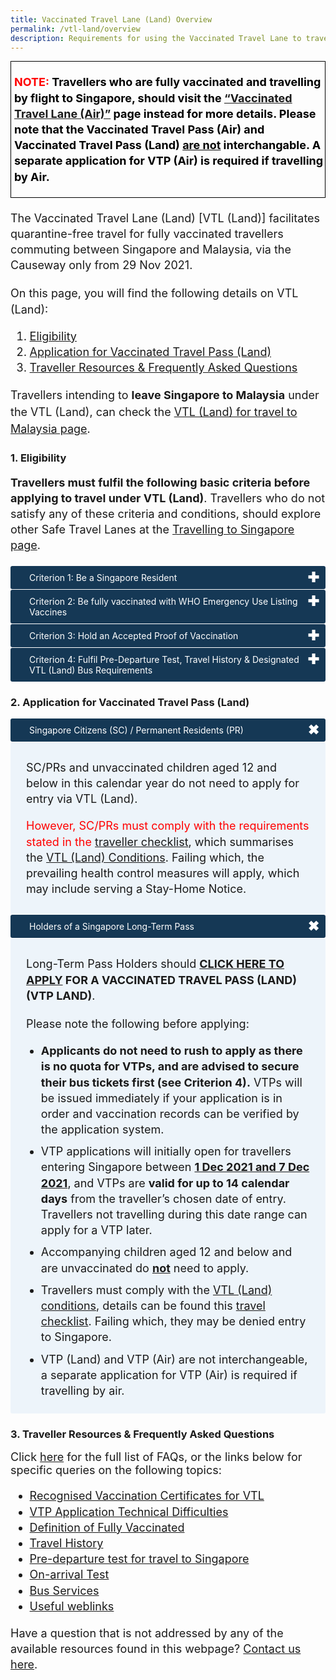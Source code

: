 ```yaml
---
title: Vaccinated Travel Lane (Land) Overview
permalink: /vtl-land/overview
description: Requirements for using the Vaccinated Travel Lane to travel to Singapore by Land
---
```


<div style="padding-left: 5px; padding-bottom: 20px; margin-bottom:20px; font-size:16px; line-height:1.0; color:black; border-style: solid; border-width: 1px;">
	<p style="font-size:18px; margin-top:20px; margin-bottom:0px; line-height:1.4;"><b><span style="color:red;">NOTE:</span> Travellers who are fully vaccinated and travelling by flight to Singapore, should visit the <a href="/vtl/requirements-and-process" target="_blank">“Vaccinated Travel Lane (Air)”</a> page instead for more details. Please note that the Vaccinated Travel Pass (Air) and Vaccinated Travel Pass (Land) <u>are not</u> interchangable. A separate application for VTP (Air) is required if travelling by Air.</b></p>
	</div>

<p style="font-size:18px; margin-top:0px; margin-bottom:0px; line-height:1.4;">The Vaccinated Travel Lane (Land) [VTL (Land)] facilitates quarantine-free travel for fully vaccinated travellers commuting between Singapore and Malaysia, via the Causeway only from 29 Nov 2021. <!--You can download the infographics <a href="/files/Singapore-Malaysia Vaccinated Travel Lane (Land)_v5.pdf" target="_blank">here</a> for an overview of VTL (Land) requirements.--></p>

<p style="font-size:18px; margin-top:20px; margin-bottom:0px; line-height:1.4;">On this page, you will find the following details on VTL (Land):</p>
<ol style="font-size:18px;">
	<li style="font-size:18px; line-height:1.4;"><a href="#Eligibility">Eligibility</a></li>
	<li style="font-size:18px; line-height:1.4;"><a href="#Application">Application for Vaccinated Travel Pass (Land)</a></li>
	<li style="font-size:18px; line-height:1.4;"><a href="#FAQ">Traveller Resources & Frequently Asked Questions</a></li>
</ol>

<p style="font-size:18px; margin-top:0px; margin-bottom:0px; line-height:1.5;">Travellers intending to <b>leave Singapore to Malaysia</b> under the VTL (Land), can check the <a href="/vtl-land/outbound-travel" target="_blank">VTL (Land) for travel to Malaysia page</a>.</p>


<!--should check with the <a href="http://www.myvtl.gov.my/" target="_blank">Government of Malaysia</a> on the prevailing entry requirements. For all departure-related advisories including how to obtain pre-departure tests and digital vaccination certificates, please visit the <a href="/departing/overview" target="_blank">"Departing from Singapore"</a> page. Travellers should note that fresh entry applications must be submitted, for those seeking to return to Singapore after leaving for Malaysia via VTL (Land).-->

<div id="Eligibility"></div>

### 1. Eligibility

<p style="font-size:18px; margin-top:0px; margin-bottom:20px; line-height:1.4;"><b>Travellers must fulfil the following basic criteria before applying to travel under VTL (Land)</b>. Travellers who do not satisfy any of these criteria and conditions, should explore other Safe Travel Lanes at the <a href="/arriving/overview" target="_blank">Travelling to Singapore page</a>.</p> 

<html>

<head>
<meta charset="utf-8">
<title>Test Accordion</title>

<style>

input {
    display: none;
}

label {
    display: block;    
    padding: 10px 30px;
    margin: 0 0 1px 0;
    cursor: pointer;
    background: #153855;
    border-radius: 3px;
    color: #FFF;
    transition: ease .5s;
	position: relative;
}

label:hover {
    background: #346f9e;
}

label::after {
	font-family: "Font Awesome 5 Free";
	content: '\271A';
	font-weight: bold;
	font-size: 22px;
	position: absolute;
	right: 10px;
	top: 6px;
}

input:checked + label::after {
	content: '\2716';
}

.content {
    background: #FFFFFF;
    padding: 10px 25px;
    margin: 0 0 1px 0;
    border-radius: 3px;
}

input + label + .content {
    display: none;
}

input:checked + label + .content {
    display: block;
}
	
</style>
</head>
<body>

<input type="checkbox" id="title1" />
<label for="title1">Criterion 1: Be a Singapore Resident</label>

<div class="content" style="background-color:#edf4fa;">
<p style="line-height:1.4; font-size:18px; ">This includes:
	<ol style="list-style-type:lower-alpha">
		<li style="line-height:1.4; margin-top:0px; margin-bottom:0px; font-size:18px;">Singapore Citizen</li>
		<li style="line-height:1.4; margin-top:10px; margin-bottom:0px; font-size:18px;">Singapore Permanent Resident </li>
			<li style="line-height:1.4; margin-top:10px; margin-bottom:0px; font-size:18px;">Holder of a Singapore-issued Long-Term Pass (i.e. Work Pass Holders*, Student’s Pass Holders, or Long-Term Visit Pass Holders)</li>
	</ol>
	</p>
<p style="line-height:1.4; font-size:18px; "><i>*Holders of an In-Principle Approval (IPA) for a Singapore-issued Long-Term Pass (i.e. Work Permit, Employment Pass, Student Pass, or Long-Term Visit Pass) are not allowed to enter Singapore under the VTL (Land). These travellers should apply for entry under the Work Pass Holder General Lane instead.</i></p>
</div>

<input type="checkbox" id="title2" />
<label for="title2">Criterion 2: Be fully vaccinated with WHO Emergency Use Listing Vaccines</label>

<div id="criteria2" class="content" style="background-color:#edf4fa;">
	<p style="line-height:1.4; font-size:18px; ">Travellers who are above the age of 12 in this calendar year must receive the required WHO EUL vaccine doses, below, at least two weeks before arrival in Singapore:
	<ol style="list-style-type:disc">
		<li style="line-height:1.4; margin-top:0px; margin-bottom:0px; font-size:18px;">Pfizer/BioNTech (BNT162b2 / Comirnaty / Tozinameran), at least 2 doses 17 days apart</li>
		<li style="line-height:1.4; margin-top:10px; margin-bottom:0px; font-size:18px;">Moderna (mRNA-1273), at least 2 doses 24 days apart </li>
			<li style="line-height:1.4; margin-top:0px; margin-bottom:0px; font-size:18px;">AstraZeneca (AZD1222 Vaxzevria), at least 2 doses 24 days apart</li>
		<li style="line-height:1.4; margin-top:10px; margin-bottom:0px; font-size:18px;">Covishield, at least 2 doses 24 days apart</li>
		<li style="line-height:1.4; margin-top:10px; margin-bottom:0px; font-size:18px;">Sinopharm, at least 2 doses 17 days apart</li>
		<li style="line-height:1.4; margin-top:10px; margin-bottom:0px; font-size:18px;">Sinovac, at least 2 doses 13 days apart</li>
		<li style="line-height:1.4; margin-top:10px; margin-bottom:0px; font-size:18px;">Covaxin, at least 2 doses 24 days apart</li>
		<li style="line-height:1.4; margin-top:10px; margin-bottom:0px; font-size:18px;">Mix of any vaccines above, at least 2 doses 17 days apart</li>
		<li style="line-height:1.4; margin-top:10px; margin-bottom:0px; font-size:18px;">Janssen/J&J (Ad26.COV2.S), 1 dose</li>
	</ol>
	</p>
	<p style="line-height:1.4; font-size:18px; ">Children who are 12 and below in this calendar year and are unvaccinated can still travel to Singapore via VTL (Land) <b>if</b> accompanied by a fully vaccinated VTL traveller. However the child must be a Singapore Citizen, Singapore Permanent Resident or holder of a Singapore-issued Long-Term Pass.</p>
	</div>
	
<input type="checkbox" id="title3" />
<label for="title3">Criterion 3: Hold an Accepted Proof of Vaccination</label>

<div id="criteria" class="content" style="background-color:#edf4fa;">	
	<p style="line-height:1.4; font-size:18px; ">Travellers vaccinated in the following locations, must obtain a digitally verifiable vaccination certificates in any of the following formats for application, pre-departure checks and immigration clearance:
	  <ol style="list-style-type:disc">
		<li style="line-height:1.4; margin-top:0px; margin-bottom:0px; font-size:18px;">  <b>Singapore:</b> Singapore Vaccination HealthCerts issued via the <a href="https://www.notarise.gov.sg/" target="_blank">Notarise portal</a> with a QR code, or Proof of vaccination on the <a href="https://www.tracetogether.gov.sg/" target="_blank">TraceTogether</a> or <a href="https://www.healthhub.sg/" target="_blank">HealthHub app</a></li>
    <li style="line-height:1.4; margin-top:10px; margin-bottom:0px; font-size:18px;"><b>Malaysia:</b> Digital Certificate for COVID-19 Vaccination downloaded or shown on the <a href="https://mysejahtera.malaysia.gov.my/intro_en/" target="_blank">MySejahtera app</a></li>
		<li style="line-height:1.4; margin-top:10px; margin-bottom:0px; font-size:18px;"><b>Other VTL countries:</b> <a href="/vtl-land/faq#digitalcerts" target="_blank">Click here</a> to see full list of other accepted certificates</li>	
	</ol>
	</p>
	<p style="line-height:1.4; font-size:18px; ">Travellers vaccinated overseas are advised to refer to <a href="/vtl-land/faq#verify" target="_blank">this guide</a> to verify if their vaccination certificate is accepted in Singapore.</p>
</div>
	
<input type="checkbox" id="title4" />
<label for="title4">Criterion 4: Fulfil Pre-Departure Test, Travel History & Designated VTL (Land) Bus Requirements</label>

<div id="criteria" class="content" style="background-color:#edf4fa;">	
	<p style="line-height:1.4; font-size:18px; ">Travellers must:
		<ol style="list-style-type:lower-roman">
			<li style="line-height:1.4; margin-top:0px; margin-bottom:0px; font-size:18px;">Test negative for a pre-departure COVID-19 Polymerase Chain Reaction (PCR) test or Antigen Rapid Test (ART) taken <b>within 2 days</b> before departure for Singapore;</li>
			<li style="line-height:1.4; margin-top:0px; margin-bottom:0px; font-size:18px;">Remain in Malaysia, Singapore, any other VTL country as recognised by the Government of Singapore, and/or any <a href="/shn-and-swab-summary" target="_blank">Category (I) country</a> in the last 14 consecutive days before departing for Singapore; and </li>
			<li style="line-height:1.4; margin-top:10px; margin-bottom:0px; font-size:18px;">Arrive in Singapore from Malaysia on a designated VTL (Land) bus service offered by:
					<ol style="list-style-type:disc;">
<li style="line-height:1.5; margin-top:0px; margin-bottom:0px; font-size:18px;"><a href="https://www.causewaylink.com.my" target="_blank">Handal Indah</a></li>
<li style="line-height:1.5; margin-top:10px; margin-bottom:0px; font-size:18px;"><a href="https://www.transtar.travel/" target="_blank">Transtar Travel</a></li>
				</ol>
			</li>
	</ol>
	</p>
	</div>
</body>
</html>
	
<div id="Application"></div>

### 2. Application for Vaccinated Travel Pass (Land)

<html>

<head>
<meta charset="utf-8">
<title>Test Accordion</title>

<style>

input {
    display: none;
}

label {
    display: block;    
    padding: 10px 30px;
    margin: 0 0 1px 0;
    cursor: pointer;
    background: #153855;
    border-radius: 3px;
    color: #FFF;
    transition: ease .5s;
	position: relative;
}

label:hover {
    background: #346f9e;
}

label::after {
	font-family: "Font Awesome 5 Free";
	content: '\271A';
	font-weight: bold;
	font-size: 22px;
	position: absolute;
	right: 10px;
	top: 6px;
}

input:checked + label::after {
	content: '\2716';
}

.content {
    background: #FFFFFF;
    padding: 10px 25px;
    margin: 0 0 1px 0;
    border-radius: 3px;
}

input + label + .content {
    display: none;
}
	
input + label + #scpr {
    display: block;
}
	
input:checked + label + #scpr {
    display: none;
}
	
input + label + #ltph {
    display: block;
}
	
input:checked + label + #ltph {
    display: none;
}	

input:checked + label + .content {
    display: block;
}
	
.test2::after {
	font-family: "Font Awesome 5 Free";
	content: '\2716';
	font-weight: bold;
	font-size: 22px;
	position: absolute;
	right: 10px;
	top: 6px;
}

.test1:checked + label::after {
	content: '\271A';
}

	
</style>
</head>
<body>
<input class="test1" type="checkbox" id="title6" />
<label class="test2" for="title6">Singapore Citizens (SC) / Permanent Residents (PR)</label>

<div id="scpr" class="content" style="background-color:#edf4fa;">	
	<p style="line-height:1.4; font-size:18px; ">SC/PRs and unvaccinated children aged 12 and below in this calendar year do not need to apply for entry via VTL (Land). </p>
		<p style="line-height:1.4; font-size:18px; margin-top:15px; "><span style="color:red;">However, SC/PRs must comply with the requirements stated in the</span> <a href="/vtl-land/travel-checklist" target="_blank">traveller checklist</a>, which summarises the <a href="/vtl-land/conditions" target="_blank">VTL (Land) Conditions</a>. Failing which, the prevailing health control measures will apply, which may include serving a Stay-Home Notice.</p>
	</div>
	
<input class="test1" type="checkbox" id="title7"/>
<label class="test2" for="title7">Holders of a Singapore Long-Term Pass</label>

<div id="ltph" class="content" style="background-color:#edf4fa;">
	<p style="line-height:1.4; font-size:18px; ">Long-Term Pass Holders should <b><a href="https://go.gov.sg/vtl-portal" target="_blank">CLICK HERE TO APPLY</a> FOR A VACCINATED TRAVEL PASS (LAND) (VTP LAND)</b>.</p>
	<p style="line-height:1.4; margin-top:20px; font-size:18px; ">Please note the following before applying:
		<ol style="margin-top:0px; list-style-type:disc;">
			<li style="font-size:18px; margin-top:10px; margin-bottom:0px; line-height:1.4;"> <b>Applicants do not need to rush to apply as there is no quota for VTPs, and are advised to secure their bus tickets first (see Criterion 4).</b> VTPs will be issued immediately if your application is in order and vaccination records can be verified by the application system.</li>
			<li style="font-size:18px; margin-top:10px; margin-bottom:0px; line-height:1.4;">VTP applications will initially open for travellers entering Singapore between <b><u>1 Dec 2021 and 7 Dec 2021</u></b>, and VTPs are <b>valid for up to 14 calendar days</b> from the traveller’s chosen date of entry. Travellers not travelling during this date range can apply for a VTP later.</li>
			<li style="font-size:18px; margin-top:10px; margin-bottom:0px; line-height:1.4;">Accompanying children aged 12 and below and are unvaccinated do <b><u>not</u></b> need to apply. </li>
			<li style="font-size:18px; margin-top:10px; margin-bottom:0px; line-height:1.4;">Travellers must comply with the <a href="/vtl-land/conditions" target="_blank">VTL (Land) conditions</a>, details can be found this <a href="/vtl-land/travel-checklist" target="_blank">travel checklist</a>. Failing which, they may be denied entry to Singapore.</li>
			<li style="font-size:18px; margin-top:10px; margin-bottom:0px; line-height:1.4;">VTP (Land) and VTP (Air) are not interchangeable, a separate application for VTP (Air) is required if travelling by air.</li>
		<!--<li style="font-size:18px; margin-top:10px; margin-bottom:0px; line-height:1.4;"> If you encounter an error upon uploading the QR code on your vaccination certificate onto the VTP application portal, despite meeting the requirements (<b>see Criterion 3 above</b>), please write to the Safe Travel Office using the <a href="https://go.gov.sg/sto-enquiry" target="_blank">enquiry form here</a> and provide your vaccination certificate.</li>-->
	</ol>
	</p>
	</div>
</body>
</html>

<div id="FAQ"></div>

### 3. Traveller Resources & Frequently Asked Questions

<span style="font-size:18px;">Click <a href="/vtl-land/faq" target="_blank">here</a> for the full list of FAQs, or the links below for specific queries on the following topics:</span>

<ol style="font-size:18px; list-style-type:disc;">
	<li style="font-size:18px; line-height:1.4;"><a href="/vtl-land/faq#digitalcerts" target="_blank">Recognised Vaccination Certificates for VTL</a></li>
	<li style="font-size:18px; line-height:1.4;"><a href="/vtl-land/faq#Application" target="_blank">VTP Application Technical Difficulties</a></li>
	<li style="font-size:18px; line-height:1.4;"><a href="/health/vtsg" target="_blank">Definition of Fully Vaccinated</a></li>
	<li style="font-size:18px; line-height:1.4;"><a href="/vtl-land/faq#travel-history" target="_blank">Travel History</a></li>
	<li style="font-size:18px; line-height:1.4;"><a href="" target="/vtl-land/travel-checklist#pdt" target="_blank">Pre-departure test for travel to Singapore</a></li>
	<li style="font-size:18px; line-height:1.4;"><a href="/vtl-land/faq#OAT" target="_blank">On-arrival Test</a></li>
	<li style="font-size:18px; line-height:1.4;"><a href="/vtl-land/faq#DesignatedBus" target="_blank">Bus Services</a></li>
		<li style="font-size:18px; line-height:1.4;"><a href="/files/VTL-Land-4.pdf" target="_blank">Useful weblinks</a></li>
</ol>

<p style="font-size:18px; margin-top:0px; margin-bottom:0px; line-height:1.4;">Have a question that is not addressed by any of the available resources found in this webpage? <a href="https://go.gov.sg/sto-enquiry" target="_blank">Contact us here</a>.</p>
